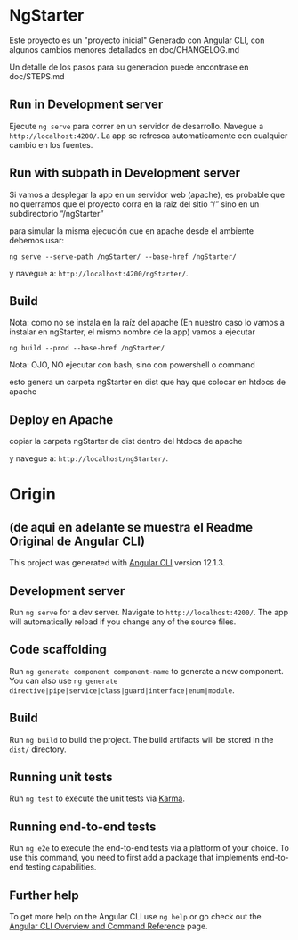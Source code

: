 # NgStarter
Este proyecto es un "proyecto inicial" Generado con Angular CLI, con algunos cambios menores detallados en doc/CHANGELOG.md

Un detalle de los pasos para su generacion puede encontrase en doc/STEPS.md

## Run in Development server

Ejecute `ng serve` para correr en un servidor de desarrollo. Navegue a `http://localhost:4200/`. La app se refresca automaticamente con cualquier cambio en los fuentes.

## Run with subpath in Development server

Si vamos a desplegar la app en un servidor web (apache), es probable que no querramos que el proyecto corra en la raiz del sitio “/” sino en un subdirectorio “/ngStarter”

para simular la misma ejecución que en apache desde el ambiente debemos usar:

`ng serve --serve-path /ngStarter/ --base-href /ngStarter/` 

y navegue a: `http://localhost:4200/ngStarter/`.

## Build
Nota: como no se instala en la raíz del apache (En nuestro caso lo vamos a instalar en ngStarter, el mismo nombre de la app) vamos a ejecutar 

`ng build --prod --base-href /ngStarter/` 

Nota: OJO, NO ejecutar con bash, sino con powershell o command

esto genera un carpeta ngStarter en dist que hay que colocar en htdocs de apache

## Deploy en Apache

copiar la carpeta ngStarter de dist dentro del htdocs de apache

y navegue a: `http://localhost/ngStarter/`.


# Origin 

## (de aqui en adelante se muestra el Readme Original de Angular CLI)

This project was generated with [Angular CLI](https://github.com/angular/angular-cli) version 12.1.3.

## Development server

Run `ng serve` for a dev server. Navigate to `http://localhost:4200/`. The app will automatically reload if you change any of the source files.

## Code scaffolding

Run `ng generate component component-name` to generate a new component. You can also use `ng generate directive|pipe|service|class|guard|interface|enum|module`.

## Build

Run `ng build` to build the project. The build artifacts will be stored in the `dist/` directory.

## Running unit tests

Run `ng test` to execute the unit tests via [Karma](https://karma-runner.github.io).

## Running end-to-end tests

Run `ng e2e` to execute the end-to-end tests via a platform of your choice. To use this command, you need to first add a package that implements end-to-end testing capabilities.

## Further help

To get more help on the Angular CLI use `ng help` or go check out the [Angular CLI Overview and Command Reference](https://angular.io/cli) page.
